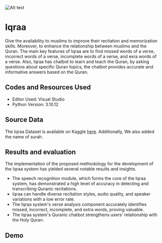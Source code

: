 
![Alt text](Iqraa-AI/Iqraa-logo.png)



# Iqraa

Give the availability to muslims to improve their recitation and memorization skills. 
Moreover, to enhance the relationship between muslims and the Quran. The main key features 
of Iqraa are to find missed words of a verse, incorrect words of a verse, incomplete words of a 
verse, and exra words of a verse. Also, Iqraa has chatbot to learn and teach the Quran, by 
asking questions about specific Quran topics, the chatbot provides accurate and informative 
answers based on the Quran.
## Codes and Resources Used

- Editor Used: Visual Studio 
- Python Version: 3.10.12
## Source Data
The Iqraa Dataset is available on Kaggle [here](https://www.kaggle.com/datasets/zusmani/the-holy-quran). Additionally, We also added the name of surah.

## Results and evaluation
The implementation of the proposed methodology for the development of the Iqraa system has 
yielded several notable results and insights.
- The speech recognition module, which forms the core of the Iqraa system, has demonstrated a high level of accuracy in detecting and transcribing Quranic recitations.
- Iqraa can handle diverse recitation styles, audio quality, and speaker variations with a low error rate.
- The Iqraa system's verse analysis component accurately identifies missed, incorrect, incomplete, and extra words, proving valuable.
- The Iqraa system's Quranic chatbot strengthens users' relationship with the Holy Quran.
## Demo



